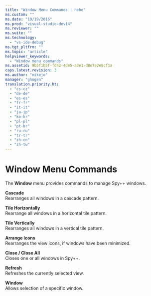 ```yaml
---
title: "Window Menu Commands | hehe"
ms.custom: ""
ms.date: "10/19/2016"
ms.prod: "visual-studio-dev14"
ms.reviewer: ""
ms.suite: ""
ms.technology: 
  - "vs-ide-debug"
ms.tgt_pltfrm: ""
ms.topic: "article"
helpviewer_keywords: 
  - "Window menu commands"
ms.assetid: 9b5f1b5f-fd42-4de5-a3e1-d8e7e2e8cf1a
caps.latest.revision: 3
ms.author: "mikejo"
manager: "ghogen"
translation.priority.ht: 
  - "cs-cz"
  - "de-de"
  - "es-es"
  - "fr-fr"
  - "it-it"
  - "ja-jp"
  - "ko-kr"
  - "pl-pl"
  - "pt-br"
  - "ru-ru"
  - "tr-tr"
  - "zh-cn"
  - "zh-tw"
---
```

# Window Menu Commands
The **Window** menu provides commands to manage Spy++ windows.  
  
 **Cascade**  
 Rearranges all windows in a cascade pattern.  
  
 **Tile Horizontally**  
 Rearrange all windows in a horizontal tile pattern.  
  
 **Tile Vertically**  
 Rearranges all windows in a vertical tile pattern.  
  
 **Arrange Icons**  
 Rearranges the view icons, if windows have been minimized.  
  
 **Close / Close All**  
 Closes one or all windows in Spy++.  
  
 **Refresh**  
 Refreshes the currently selected view.  
  
 **Window**  
 Allows selection of a specific window.